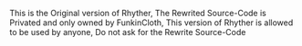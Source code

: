This is the Original version of Rhyther, The Rewrited Source-Code is Privated and only owned by FunkinCloth, This version of Rhyther is allowed to be used by anyone, Do not ask for the Rewrite Source-Code
